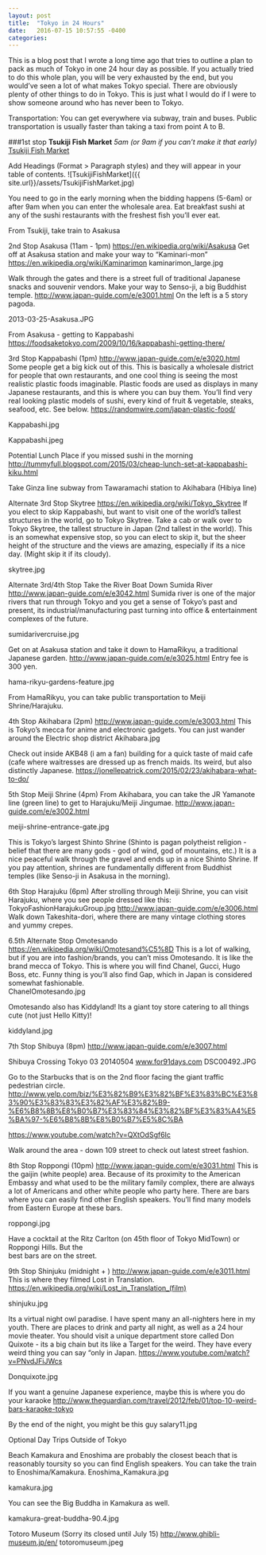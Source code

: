```yaml
---
layout: post
title:  "Tokyo in 24 Hours"
date:   2016-07-15 10:57:55 -0400
categories: 
---
```


This is a blog post that I wrote a long time ago that tries to outline a plan to pack as much of Tokyo in one 24 hour day as possible. If you actually tried to do this whole plan, you will be very exhausted by the end, but you would’ve seen a lot of what makes Tokyo special.  There are obviously plenty of other things to do in Tokyo.  This is just what I would do if I were to show someone around who has never been to Tokyo.  

Transportation: You can get everywhere via subway, train and buses. Public transportation is usually faster than taking a taxi from point A to B. 

###1st stop **Tsukiji Fish Market**
_5am (or 9am if you can’t make it that early)_
[Tsukiji Fish Market](https://en.wikipedia.org/wiki/Tsukiji_fish_market)

Add Headings (Format > Paragraph styles) and they will appear in your table of contents.
![TsukijiFishMarket]({{ site.url}}/assets/TsukijiFishMarket.jpg)



You need to go in the early morning when the bidding happens (5-6am) or after 9am when you can enter the wholesale area.  Eat breakfast sushi at any of the sushi restaurants with the freshest fish you’ll ever eat.


From Tsukiji, take train to Asakusa


2nd Stop Asakusa (11am - 1pm)
https://en.wikipedia.org/wiki/Asakusa
Get off at Asakusa station and make your way to “Kaminari-mon” 
https://en.wikipedia.org/wiki/Kaminarimon
 kaminarimon_large.jpg 

Walk through the gates and there is a street full of traditional Japanese snacks and souvenir vendors.  Make your way to Senso-ji, a big Buddhist temple.  http://www.japan-guide.com/e/e3001.html
On the left is a 5 story pagoda.


 2013-03-25-Asakusa.JPG 



From Asakusa - getting to Kappabashi
https://foodsaketokyo.com/2009/10/16/kappabashi-getting-there/


3rd Stop Kappabashi (1pm)
http://www.japan-guide.com/e/e3020.html
Some people get a big kick out of this.  This is basically a wholesale district for people that own 
restaurants, and one cool thing is seeing the most realistic plastic foods imaginable.  Plastic foods are used as displays in many Japanese restaurants, and this is where you can buy them.  You’ll find very real looking plastic models of sushi, every kind of fruit & vegetable, steaks, seafood, etc.  See below.
https://randomwire.com/japan-plastic-food/


 Kappabashi.jpg 



 Kappabashi.jpeg 





Potential Lunch Place if you missed sushi in the morning
http://tummyfull.blogspot.com/2015/03/cheap-lunch-set-at-kappabashi-kiku.html


Take Ginza line subway from Tawaramachi station to Akihabara (Hibiya line)




Alternate 3rd Stop Skytree
https://en.wikipedia.org/wiki/Tokyo_Skytree
If you elect to skip Kappabashi, but want to visit one of the world’s tallest structures in the world, go to Tokyo Skytree. Take a cab or walk over to Tokyo Skytree, the tallest structure in Japan (2nd tallest in the world). This is an somewhat expensive stop, so you can elect to skip it, but the sheer height of the structure and the views are amazing, especially if its a nice day.  (Might skip it if its cloudy).


 skytree.jpg 



Alternate 3rd/4th Stop Take the River Boat Down Sumida River
http://www.japan-guide.com/e/e3042.html
Sumida river is one of the major rivers that run through Tokyo and you get a sense of Tokyo’s past and present, its industrial/manufacturing past turning into office & entertainment complexes of the future.  


 sumidarivercruise.jpg 



Get on at Asakusa station and take it down to HamaRikyu, a traditional Japanese garden.  http://www.japan-guide.com/e/e3025.html  Entry fee is 300 yen.


 hama-rikyu-gardens-feature.jpg 



From HamaRikyu, you can take public transportation to Meiji Shrine/Harajuku. 


4th Stop Akihabara (2pm)
http://www.japan-guide.com/e/e3003.html
This is Tokyo’s mecca for anime and electronic gadgets.  You can just wander around the Electric shop district
 Akihabara.jpg 





Check out inside AKB48 (i am a fan) building for a quick taste of maid cafe (cafe where waitresses are dressed up as french maids.  Its weird, but also distinctly Japanese. 
https://jonellepatrick.com/2015/02/23/akihabara-what-to-do/








5th Stop Meiji Shrine (4pm)
From Akihabara, you can take the JR Yamanote line (green line) to get to Harajuku/Meiji Jingumae.
http://www.japan-guide.com/e/e3002.html


 meiji-shrine-entrance-gate.jpg 



This is Tokyo’s largest Shinto Shrine (Shinto is pagan polytheist religion - belief that there are many gods - god of wind, god of mountains, etc.) It is a nice peaceful walk through the gravel and ends up in a nice Shinto Shrine.  If you pay attention, shrines are fundamentally different from Buddhist temples (like Senso-ji in Asakusa in the morning). 


6th Stop Harajuku (6pm)
After strolling through Meiji Shrine, you can visit Harajuku, where you see people dressed like this:  TokyoFashionHarajukuGroup.jpg 
http://www.japan-guide.com/e/e3006.html
Walk down Takeshita-dori, where there are many vintage clothing stores and yummy crepes.  


6.5th Alternate Stop Omotesando
https://en.wikipedia.org/wiki/Omotesand%C5%8D
This is a lot of walking, but if you are into fashion/brands, you can’t miss Omotesando.  It is like the brand mecca of Tokyo. This is where you will find Chanel, Gucci, Hugo Boss, etc.  Funny thing is you’ll also find Gap, which in Japan is considered somewhat fashionable.  
 ChanelOmotesando.jpg 
 
 
Omotesando also has Kiddyland! Its a giant toy store catering to all things cute (not just Hello Kitty)! 


 kiddyland.jpg 

7th Stop Shibuya (8pm)
http://www.japan-guide.com/e/e3007.html


 Shibuya Crossing Tokyo  03 20140504 www.for91days.com DSC00492.JPG 



Go to the Starbucks that is on the 2nd floor facing the giant traffic pedestrian circle.  
http://www.yelp.com/biz/%E3%82%B9%E3%82%BF%E3%83%BC%E3%83%90%E3%83%83%E3%82%AF%E3%82%B9-%E6%B8%8B%E8%B0%B7%E3%83%84%E3%82%BF%E3%83%A4%E5%BA%97-%E6%B8%8B%E8%B0%B7%E5%8C%BA


https://www.youtube.com/watch?v=QXtOdSgf6Ic


Walk around the area - down 109 street to check out latest street fashion.  




8th Stop Roppongi (10pm)
http://www.japan-guide.com/e/e3031.html
This is the gaijin (white people) area. Because of its proximity to the American Embassy and what used to be the military family complex, there are always a lot of Americans and other white people who party here.  There are bars where you can easily find other English speakers.  You’ll find many models from Eastern Europe at these bars.  


 roppongi.jpg 



Have a cocktail at the Ritz Carlton (on 45th floor of Tokyo MidTown) or Roppongi Hills.  But the  
best bars are on the street. 




9th Stop Shinjuku (midnight + )
http://www.japan-guide.com/e/e3011.html
This is where they filmed Lost in Translation. https://en.wikipedia.org/wiki/Lost_in_Translation_(film)


 shinjuku.jpg 



Its a virtual night owl paradise.  I have spent many an all-nighters here in my youth.  There are places to drink and party all night, as well as a 24 hour movie theater.  You should visit a unique department store called Don Quixote - its a big chain but its like a Target for the weird.  They have every weird thing you can say “only in Japan. 
https://www.youtube.com/watch?v=PNvdJFiJWcs


 Donquixote.jpg 



If you want a genuine Japanese experience, maybe this is where you do your karaoke 
http://www.theguardian.com/travel/2012/feb/01/top-10-weird-bars-karaoke-tokyo


By the end of the night, you might be this guy
 salary11.jpg 







Optional Day Trips Outside of Tokyo


Beach
Kamakura and Enoshima are probably the closest beach that is reasonably toursity so you can find English speakers.  You can take the train to Enoshima/Kamakura. 
 Enoshima_Kamakura.jpg 

 kamakura.jpg 

You can see the Big Buddha in Kamakura as well. 


 kamakura-great-buddha-90.4.jpg 



Totoro Museum  (Sorry its closed until July 15) 
http://www.ghibli-museum.jp/en/
 totoromuseum.jpeg